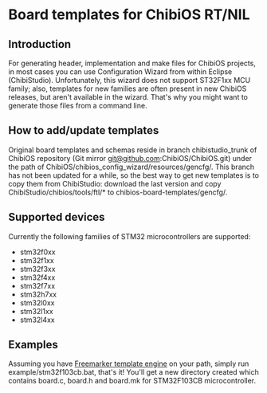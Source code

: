 Board templates for ChibiOS RT/NIL
==================================

Introduction
------------

For generating header, implementation and make files for ChibiOS projects, in most cases you can use Configuration Wizard from within Eclipse (ChibiStudio). Unfortunately, this wizard does not support ST32F1xx MCU family; also, templates for new families are often present in new ChibiOS releases, but aren't available in the wizard. That's why you might want to generate those files from a command line.

How to add/update templates
---------------------------

Original board templates and schemas reside in branch chibistudio_trunk of ChibiOS repository (Git mirror git@github.com:ChibiOS/ChibiOS.git) under the path of ChibiOS/chibios_config_wizard/resources/gencfg/. This branch has not been updated for a while, so the best way to get new templates is to copy them from ChibiStudio: download the last version and copy ChibiStudio/chibios<release>/tools/ftl/* to chibios-board-templates/gencfg/.

Supported devices
-----------------

Currently the following families of STM32 microcontrollers are supported:

* stm32f0xx
* stm32f1xx
* stm32f3xx
* stm32f4xx
* stm32f7xx
* stm32h7xx
* stm32l0xx
* stm32l1xx
* stm32l4xx

Examples
--------

Assuming you have [Freemarker template engine](https://freemarker.apache.org/freemarkerdownload.html) on your path, simply run example/stm32f103cb.bat, that's it! You'll get a new directory created which contains board.c, board.h and board.mk for STM32F103CB microcontroller.
